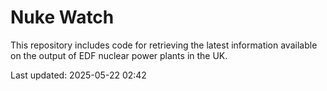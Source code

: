# Nuke Watch

This repository includes code for retrieving the latest information available on the output of EDF nuclear power plants in the UK.

Last updated: 2025-05-22 02:42